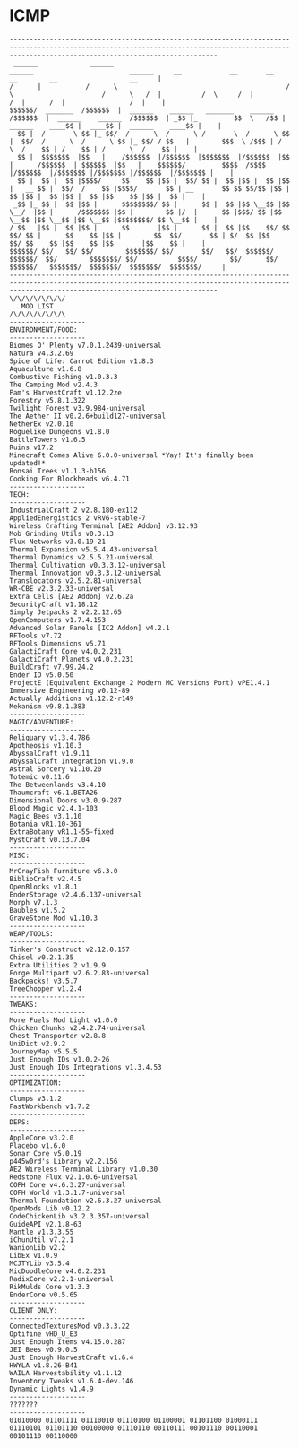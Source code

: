 # ICMP
<!-- language: lang-none -->
    ------------------------------------------------------------------------------------------------------------------------------------------------------------------------------------------------
     ______             ______                                            ______                        ______     __            __       __                  __        __                  __     |
    /      |           /      \                                          /      \                      /      \   /  |          /  \     /  |                /  |      /  |                /  |    |
    $$$$$$/  _______  /$$$$$$  |  ______    ______   _______    ______  /$$$$$$  |  ______    ______  /$$$$$$  | _$$ |_         $$  \   /$$ |  ______    ____$$ |  ____$$ |  ______    ____$$ |    |
      $$ |  /       \ $$ |_ $$/  /      \  /      \ /       \  /      \ $$ |  $$/  /      \  /      \ $$ |_ $$/ / $$   |        $$$  \ /$$$ | /      \  /    $$ | /    $$ | /      \  /    $$ |    |  
      $$ |  $$$$$$$  |$$   |    /$$$$$$  |/$$$$$$  |$$$$$$$  |/$$$$$$  |$$ |      /$$$$$$  | $$$$$$  |$$   |    $$$$$$/         $$$$  /$$$$ |/$$$$$$  |/$$$$$$$ |/$$$$$$$ |/$$$$$$  |/$$$$$$$ |    | 
      $$ |  $$ |  $$ |$$$$/     $$    $$ |$$ |  $$/ $$ |  $$ |$$ |  $$ |$$ |   __ $$ |  $$/  /    $$ |$$$$/       $$ | __       $$ $$ $$/$$ |$$ |  $$ |$$ |  $$ |$$ |  $$ |$$    $$ |$$ |  $$ |    |
     _$$ |_ $$ |  $$ |$$ |      $$$$$$$$/ $$ |      $$ |  $$ |$$ \__$$ |$$ \__/  |$$ |      /$$$$$$$ |$$ |        $$ |/  |      $$ |$$$/ $$ |$$ \__$$ |$$ \__$$ |$$ \__$$ |$$$$$$$$/ $$ \__$$ |    |
    / $$   |$$ |  $$ |$$ |      $$       |$$ |      $$ |  $$ |$$    $$/ $$    $$/ $$ |      $$    $$ |$$ |        $$  $$/       $$ | $/  $$ |$$    $$/ $$    $$ |$$    $$ |$$       |$$    $$ |    | 
    $$$$$$/ $$/   $$/ $$/        $$$$$$$/ $$/       $$/   $$/  $$$$$$/   $$$$$$/  $$/        $$$$$$$/ $$/          $$$$/        $$/      $$/  $$$$$$/   $$$$$$$/  $$$$$$$/  $$$$$$$/  $$$$$$$/     |
    ------------------------------------------------------------------------------------------------------------------------------------------------------------------------------------------------                                                                                                                                                                                           
    \/\/\/\/\/\/\/                                                                                                                                                                                         
       MOD LIST   
    /\/\/\/\/\/\/\
    -------------------
    ENVIRONMENT/FOOD:
    -------------------
    Biomes O' Plenty v7.0.1.2439-universal
    Natura v4.3.2.69
    Spice of Life: Carrot Edition v1.8.3
    Aquaculture v1.6.8
    Combustive Fishing v1.0.3.3
    The Camping Mod v2.4.3
    Pam's HarvestCraft v1.12.2ze
    Forestry v5.8.1.322
    Twilight Forest v3.9.984-universal
    The Aether II v0.2.6+build127-universal
    NetherEx v2.0.10
    Roguelike Dungeons v1.8.0
    BattleTowers v1.6.5
    Ruins v17.2
    Minecraft Comes Alive 6.0.0-universal *Yay! It's finally been updated!*
    Bonsai Trees v1.1.3-b156
    Cooking For Blockheads v6.4.71
    -------------------
    TECH:
    -------------------
    IndustrialCraft 2 v2.8.180-ex112
    AppliedEnergistics 2 vRV6-stable-7
    Wireless Crafting Terminal [AE2 Addon] v3.12.93
    Mob Grinding Utils v0.3.13
    Flux Networks v3.0.19-21
    Thermal Expansion v5.5.4.43-universal
    Thermal Dynamics v2.5.5.21-universal
    Thermal Cultivation v0.3.3.12-universal
    Thermal Innovation v0.3.3.12-universal
    Translocators v2.5.2.81-universal
    WR-CBE v2.3.2.33-universal
    Extra Cells [AE2 Addon] v2.6.2a
    SecurityCraft v1.18.12
    Simply Jetpacks 2 v2.2.12.65
    OpenComputers v1.7.4.153
    Advanced Solar Panels [IC2 Addon] v4.2.1
    RFTools v7.72
    RFTools Dimensions v5.71
    GalactiCraft Core v4.0.2.231
    GalactiCraft Planets v4.0.2.231
    BuildCraft v7.99.24.2
    Ender IO v5.0.50
    ProjectE (Equivalent Exchange 2 Modern MC Versions Port) vPE1.4.1
    Immersive Engineering v0.12-89
    Actually Additions v1.12.2-r149
    Mekanism v9.8.1.383
    -------------------
    MAGIC/ADVENTURE:
    -------------------
    Reliquary v1.3.4.786
    Apotheosis v1.10.3
    AbyssalCraft v1.9.11
    AbyssalCraft Integration v1.9.0
    Astral Sorcery v1.10.20
    Totemic v0.11.6
    The Betweenlands v3.4.10
    Thaumcraft v6.1.BETA26
    Dimensional Doors v3.0.9-287
    Blood Magic v2.4.1-103
    Magic Bees v3.1.10
    Botania vR1.10-361
    ExtraBotany vR1.1-55-fixed
    MystCraft v0.13.7.04
    -------------------
    MISC:
    -------------------
    MrCrayFish Furniture v6.3.0
    BiblioCraft v2.4.5
    OpenBlocks v1.8.1
    EnderStorage v2.4.6.137-universal
    Morph v7.1.3
    Baubles v1.5.2
    GraveStone Mod v1.10.3
    -------------------
    WEAP/TOOLS:
    -------------------
    Tinker's Construct v2.12.0.157
    Chisel v0.2.1.35
    Extra Utilities 2 v1.9.9
    Forge Multipart v2.6.2.83-universal
    Backpacks! v3.5.7
    TreeChopper v1.2.4
    -------------------
    TWEAKS:
    -------------------
    More Fuels Mod Light v1.0.0
    Chicken Chunks v2.4.2.74-universal
    Chest Transporter v2.8.8
    UniDict v2.9.2
    JourneyMap v5.5.5
    Just Enough IDs v1.0.2-26
    Just Enough IDs Integrations v1.3.4.53
    -------------------
    OPTIMIZATION:
    -------------------
    Clumps v3.1.2
    FastWorkbench v1.7.2
    -------------------
    DEPS:
    -------------------
    AppleCore v3.2.0
    Placebo v1.6.0
    Sonar Core v5.0.19
    p445w0rd's Library v2.2.156
    AE2 Wireless Terminal Library v1.0.30
    Redstone Flux v2.1.0.6-universal
    COFH Core v4.6.3.27-universal
    COFH World v1.3.1.7-universal
    Thermal Foundation v2.6.3.27-universal
    OpenMods Lib v0.12.2
    CodeChickenLib v3.2.3.357-universal
    GuideAPI v2.1.8-63
    Mantle v1.3.3.55
    iChunUtil v7.2.1
    WanionLib v2.2
    LibEx v1.0.9
    MCJTYLib v3.5.4
    MicDoodleCore v4.0.2.231
    RadixCore v2.2.1-universal
    RikMulds Core v1.3.3
    EnderCore v0.5.65
    -------------------
    CLIENT ONLY:
    -------------------
    ConnectedTexturesMod v0.3.3.22
    Optifine vHD_U_E3
    Just Enough Items v4.15.0.287
    JEI Bees v0.9.0.5
    Just Enough HarvestCraft v1.6.4
    HWYLA v1.8.26-B41
    WAILA Harvestability v1.1.12
    Inventory Tweaks v1.6.4-dev.146
    Dynamic Lights v1.4.9
    -------------------
    ???????
    -------------------
    01010000 01101111 01110010 01110100 01100001 01101100 01000111 01110101 01101110 00100000 01110110 00110111 00101110 00110001 00101110 00110000


